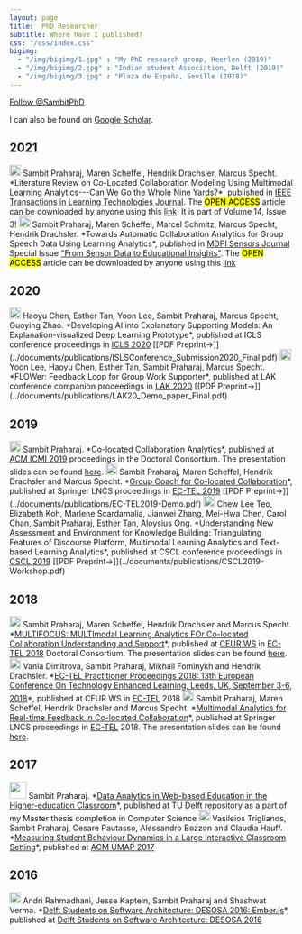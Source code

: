 ```yaml
---
layout: page
title:  PhD Researcher
subtitle: Where have I published?
css: "/css/index.css"
bigimg:
  - "/img/bigimg/1.jpg" : "My PhD research group, Heerlen (2019)"
  - "/img/bigimg/2.jpg" : "Indian student Association, Delft (2019)"
  - "/img/bigimg/3.jpg" : "Plaza de España, Seville (2018)"
---
```


<a href="https://twitter.com/SambitPhD?ref_src=twsrc%5Etfw" class="twitter-follow-button" data-show-count="true">Follow @SambitPhD</a><script async src="https://platform.twitter.com/widgets.js" charset="utf-8"></script>

<script async src="https://pagead2.googlesyndication.com/pagead/js/adsbygoogle.js"></script>
<script>
     (adsbygoogle = window.adsbygoogle || []).push({
          google_ad_client: "ca-pub-8842338021751829",
          enable_page_level_ads: true
     });
</script>

<div id="google-custom-search">
<script>
  (function() {
    var cx = '006073558621733530411:kcpgkwoosby';
    var gcse = document.createElement('script');
    gcse.type = 'text/javascript';
    gcse.async = true;
    gcse.src = (document.location.protocol == 'https:' ? 'https:' : 'http:') +
        '//www.google.com/cse/cse.js?cx=' + cx;
    var s = document.getElementsByTagName('script')[0];
    s.parentNode.insertBefore(gcse, s);
  })();
</script>
<gcse:searchbox></gcse:searchbox>
<gcse:searchresults></gcse:searchresults>
</div>

I can also be found on <a href="https://scholar.google.nl/citations?user=Yixrh9sAAAAJ&hl=en">Google Scholar</a>.

## 2021
<img src="../img/journal-article.png" height="20px">
Sambit Praharaj, Maren Scheffel, Hendrik Drachsler, Marcus Specht. *Literature Review on Co-Located Collaboration Modeling Using Multimodal Learning Analytics---Can We Go the Whole Nine Yards?*, published in <a href="https://ieeexplore.ieee.org/xpl/RecentIssue.jsp?punumber=4620076">IEEE Transactions in Learning Technologies Journal</a>. The <mark>OPEN ACCESS</mark> article can be downloaded by anyone using this <a href="https://dx.doi.org/10.1109/TLT.2021.3097766">link</a>. It is part of Volume 14, Issue 3!

<img src="../img/journal-article.png" height="20px">
Sambit Praharaj, Maren Scheffel, Marcel Schmitz, Marcus Specht, Hendrik Drachsler. *Towards Automatic Collaboration Analytics for Group Speech Data Using Learning Analytics*, published in <a href="https://www.mdpi.com/journal/sensors">MDPI Sensors Journal</a> Special Issue <a href="https://www.mdpi.com/journal/sensors/special_issues/sdei">"From Sensor Data to Educational Insights"</a>. The <mark>OPEN ACCESS</mark> article can be downloaded by anyone using this <a href="https://doi.org/10.3390/s21093156">link</a>

## 2020
<img src="../img/conference-paper.png" height="20px">
Haoyu Chen, Esther Tan, Yoon Lee, Sambit Praharaj, Marcus Specht, Guoying Zhao. *Developing AI into Explanatory Supporting Models: An
Explanation-visualized Deep Learning Prototype*, published at ICLS conference proceedings in <a href="https://icls2020.org/">ICLS 2020</a> [[PDF Preprint→]](../documents/publications/ISLSConference_Submission2020_Final.pdf)

<img src="../img/demo-paper.png" height="20px">
Yoon Lee, Haoyu Chen, Esther Tan, Sambit Praharaj, Marcus Specht. *FLOWer: Feedback Loop for Group Work Supporter*, published at LAK conference companion proceedings in <a href="https://lak20.solaresearch.org/">LAK 2020</a> [[PDF Preprint→]](../documents/publications/LAK20_Demo_paper_Final.pdf)

## 2019
<img src="../img/conference-paper.png" height="20px">
Sambit Praharaj. *<a href="https://doi.org/10.1145/3340555.3356087">Co-located Collaboration Analytics</a>*, published at <a href="http://icmi.acm.org/2019/">ACM ICMI 2019</a> proceedings in the Doctoral Consortium. The presentation slides can be found <a href="https://www.slideshare.net/SambitPraharaj/colocated-collaboration-analytics">here</a>.

<img src="../img/demo-paper.png" height="20px">
Sambit Praharaj, Maren Scheffel, Hendrik Drachsler and Marcus Specht. *<a href="https://doi.org/10.1007/978-3-030-29736-7_77">Group Coach for Co-located Collaboration</a>*, published at Springer LNCS proceedings in <a href="http://www.ec-tel.eu/">EC-TEL 2019</a> [[PDF Preprint→]](../documents/publications/EC-TEL2019-Demo.pdf) 

<img src="../img/workshop-paper.png" height="20px">
Chew Lee Teo, Elizabeth Koh, Marlene Scardamalia, Jianwei Zhang, Mei-Hwa Chen, Carol Chan, Sambit Praharaj, Esther Tan, Aloysius Ong. *Understanding New Assessment and Environment for Knowledge Building: Triangulating Features of Discourse Platform, Multimodal Learning Analytics and Text-based Learning Analytics*, published at CSCL conference proceedings in <a href="https://cscl2019.com/">CSCL 2019</a> [[PDF Preprint→]](../documents/publications/CSCL2019-Workshop.pdf)

## 2018
<img src="../img/conference-paper.png" height="20px">
Sambit Praharaj, Maren Scheffel, Hendrik Drachsler and Marcus Specht. *<a href="http://ceur-ws.org/Vol-2294/DCECTEL2018_paper_14.pdf">MULTIFOCUS: MULTImodal Learning Analytics FOr Co-located Collaboration Understanding and Support</a>*, published at <a href="http://ceur-ws.org/Vol-2294/">CEUR WS</a> in <a href="http://www.ec-tel.eu/">EC-TEL 2018</a> Doctoral Consortium. The presentation slides can be found <a href="https://www.slideshare.net/SambitPraharaj/multimodal-learning-analytics-for-collaborative-learning-understanding-and-support">here</a>.

<img src="../img/editor.png" height="20px">
Vania Dimitrova, Sambit Praharaj, Mikhail Fominykh and Hendrik Drachsler. *<a href="http://ceur-ws.org/Vol-2193">EC-TEL Practitioner Proceedings 2018: 13th European Conference On Technology Enhanced Learning, Leeds, UK, September 3-6, 2018</a>*, published at CEUR WS in <a href="http://www.ec-tel.eu/">EC-TEL</a> 2018

<img src="../img/conference-paper.png" height="20px">
Sambit Praharaj, Maren Scheffel, Hendrik Drachsler and Marcus Specht. *<a href="https://doi.org/10.1007/978-3-319-98572-5_15">Multimodal Analytics for Real-time Feedback in Co-located Collaboration</a>*, published at Springer LNCS proceedings in <a href="http://www.ec-tel.eu/">EC-TEL</a> 2018. The presentation slides can be found <a href="https://www.slideshare.net/SambitPraharaj/multimodal-analytics-for-realtime-feedback-in-colocated-collaboration-ectel-2018">here</a>.

## 2017
<img src="../img/thesis.jpg" height="30px">
Sambit Praharaj. *<a href="https://repository.tudelft.nl/islandora/object/uuid:e55389c3-3966-40f5-bf83-a8f9c6c393f0">Data Analytics in Web-based Education in the Higher-education Classroom</a>*, published at TU Delft repository as a part of my Master thesis completion in Computer Science

<img src="../img/conference-paper.png" height="20px">
Vasileios Triglianos, Sambit Praharaj, Cesare Pautasso, Alessandro Bozzon and Claudia Hauff. *<a href="https://doi.org/10.1145/3079628.3079671">Measuring Student Behaviour Dynamics in a Large Interactive Classroom Setting</a>*, published at <a href="https://dl.acm.org/citation.cfm?id=3027144">ACM UMAP 2017</a>

## 2016
<img src="../img/book-chapter.png" height="20px">
Andri Rahmadhani, Jesse Kaptein, Sambit Praharaj and Shashwat Verma. *<a href="https://delftswa.gitbooks.io/desosa2016/content/ember.js/chapter.html">Delft Students on Software Architecture: DESOSA 2016: Ember.js</a>*, published at <a href="https://delftswa.gitbooks.io/desosa2016/content/">Delft Students on Software Architecture: DESOSA 2016</a>
